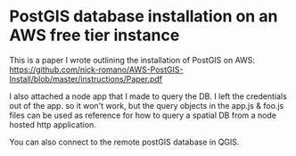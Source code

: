 
<h1>PostGIS database installation on an AWS free tier instance</h1>

This is a paper I wrote outlining the installation of PostGIS on AWS:
https://github.com/nick-romano/AWS-PostGIS-Install/blob/master/instructions/Paper.pdf


I also attached a node app that I made to query the DB. I left the credentials out of the app. so it won't work, but the query objects in the app.js & foo.js files can be used as reference for how to query a spatial DB from a node hosted http application.

You can also connect to the remote postGIS database in QGIS.
